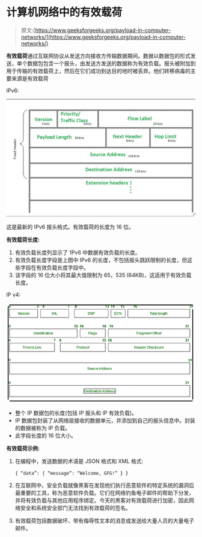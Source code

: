 # 计算机网络中的有效载荷

> 原文:[https://www.geeksforgeeks.org/payload-in-computer-networks/](https://www.geeksforgeeks.org/payload-in-computer-networks/)

**有效载荷**通过互联网协议从发送方向接收方传输数据期间。数据以数据包的形式发送，单个数据包包含一个报头，由发送方发送的数据称为有效负载。报头被附加到用于传输的有效载荷上，然后在它们成功到达目的地时被丢弃。他们转移病毒的主要来源是有效载荷

IPv6:

![](img/04b9491def68c0a9dcc88d9592d2a6c1.png)

这是最新的 IPv6 报头格式。有效载荷的长度为 16 位。

**有效载荷长度:**

1.  有效负载长度列显示了 1Pv6 中数据有效负载的长度。
2.  有效负载长度字段是上图中 IPv6 的长度，不包括报头跳跃限制的长度，但这些字段在有效负载长度字段中。
3.  该字段的 16 位大小将其最大值限制为 65，535 (64KB)，这适用于有效负载长度。

IP v4:

![](img/bcf60b0645441962b9bd74f5f9d65a69.png)

*   整个 IP 数据包的长度(包括 IP 报头和 IP 有效负载)。
*   IP 数据包封装了从网络层接收的数据单元，并添加到自己的报头信息中。封装的数据被称为 IP 负载。
*   此字段长度的 16 位大小。

**有效载荷示例:**

1.  在编程中，发送数据的术语是 JSON 格式和 XML 格式:

    ```
    { “data”: { “message”: “Welcome, GFG!” } } 
    ```

2.  在互联网中，安全负载就像黑客在发现他们执行恶意软件的特定系统的漏洞后最重要的工具，称为恶意软件负载。它们在网络钓鱼电子邮件的帮助下分发，并将有效负载与其他应用程序绑定。今天的黑客对有效载荷进行加密，因此网络安全和系统安全部门无法找到有效载荷的签名。
3.  有效载荷包括数据破坏、带有侮辱性文本的消息或发送给大量人员的大量电子邮件。